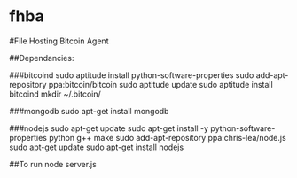 fhba
====

#File Hosting Bitcoin Agent

##Dependancies:

###bitcoind
sudo aptitude install python-software-properties
sudo add-apt-repository ppa:bitcoin/bitcoin
sudo aptitude update
sudo aptitude install bitcoind
mkdir ~/.bitcoin/

###mongodb
sudo apt-get install mongodb

###nodejs
sudo apt-get update
sudo apt-get install -y python-software-properties python g++ make
sudo add-apt-repository ppa:chris-lea/node.js
sudo apt-get update
sudo apt-get install nodejs

##To run
node server.js
